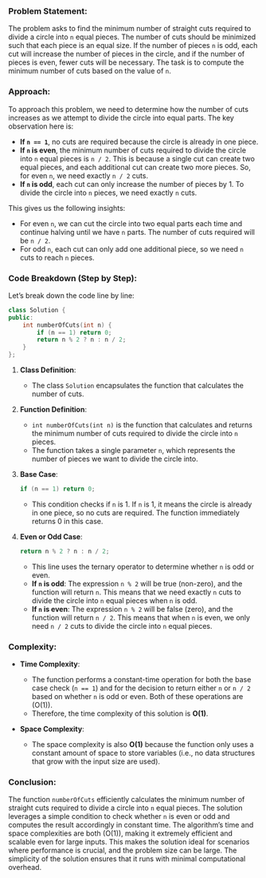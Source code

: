 ### Problem Statement:
The problem asks to find the minimum number of straight cuts required to divide a circle into `n` equal pieces. The number of cuts should be minimized such that each piece is an equal size. If the number of pieces `n` is odd, each cut will increase the number of pieces in the circle, and if the number of pieces is even, fewer cuts will be necessary. The task is to compute the minimum number of cuts based on the value of `n`.

### Approach:
To approach this problem, we need to determine how the number of cuts increases as we attempt to divide the circle into equal parts. The key observation here is:
- **If `n == 1`**, no cuts are required because the circle is already in one piece.
- **If `n` is even**, the minimum number of cuts required to divide the circle into `n` equal pieces is `n / 2`. This is because a single cut can create two equal pieces, and each additional cut can create two more pieces. So, for even `n`, we need exactly `n / 2` cuts.
- **If `n` is odd**, each cut can only increase the number of pieces by 1. To divide the circle into `n` pieces, we need exactly `n` cuts.

This gives us the following insights:
- For even `n`, we can cut the circle into two equal parts each time and continue halving until we have `n` parts. The number of cuts required will be `n / 2`.
- For odd `n`, each cut can only add one additional piece, so we need `n` cuts to reach `n` pieces.

### Code Breakdown (Step by Step):
Let’s break down the code line by line:

```cpp
class Solution {
public:
    int numberOfCuts(int n) {
        if (n == 1) return 0;
        return n % 2 ? n : n / 2;
    }
};
```

1. **Class Definition**:
   - The class `Solution` encapsulates the function that calculates the number of cuts.

2. **Function Definition**:
   - `int numberOfCuts(int n)` is the function that calculates and returns the minimum number of cuts required to divide the circle into `n` pieces.
   - The function takes a single parameter `n`, which represents the number of pieces we want to divide the circle into.

3. **Base Case**:
   ```cpp
   if (n == 1) return 0;
   ```
   - This condition checks if `n` is 1. If `n` is 1, it means the circle is already in one piece, so no cuts are required. The function immediately returns 0 in this case.

4. **Even or Odd Case**:
   ```cpp
   return n % 2 ? n : n / 2;
   ```
   - This line uses the ternary operator to determine whether `n` is odd or even.
   - **If `n` is odd**: The expression `n % 2` will be true (non-zero), and the function will return `n`. This means that we need exactly `n` cuts to divide the circle into `n` equal pieces when `n` is odd.
   - **If `n` is even**: The expression `n % 2` will be false (zero), and the function will return `n / 2`. This means that when `n` is even, we only need `n / 2` cuts to divide the circle into `n` equal pieces.

### Complexity:
- **Time Complexity**: 
  - The function performs a constant-time operation for both the base case check (`n == 1`) and for the decision to return either `n` or `n / 2` based on whether `n` is odd or even. Both of these operations are \(O(1)\).
  - Therefore, the time complexity of this solution is **O(1)**.

- **Space Complexity**: 
  - The space complexity is also **O(1)** because the function only uses a constant amount of space to store variables (i.e., no data structures that grow with the input size are used).

### Conclusion:
The function `numberOfCuts` efficiently calculates the minimum number of straight cuts required to divide a circle into `n` equal pieces. The solution leverages a simple condition to check whether `n` is even or odd and computes the result accordingly in constant time. The algorithm’s time and space complexities are both \(O(1)\), making it extremely efficient and scalable even for large inputs. This makes the solution ideal for scenarios where performance is crucial, and the problem size can be large. The simplicity of the solution ensures that it runs with minimal computational overhead.